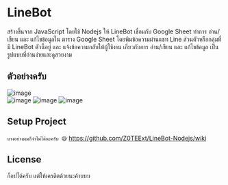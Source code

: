 # LineBot
สร้างขึ้นจาก JavaScript โดยใช้ Nodejs ให้ LineBot เชื่อมกับ Google Sheet ทำการ อ่าน/เขียน และ แก้ไขข้อมูลใน ตาราง Google Sheet โดยพิมข้อความผ่านแชท Line ส่วนตัวหรือกลุ่มที่มี LineBot ตัวนี้อยู่ และ แจ้งข้อความกลับให้ผู้ใช้งาน เกี่ยวกับการ อ่าน/เขียน และ แก้ไขข้อมูล เป็นรูปแบบที่อ่านง่ายและดูสวยงาม
## ตัวอย่างครับ

![image](https://user-images.githubusercontent.com/53619535/145721215-c0706223-7f44-4300-90d6-16f2804b5c2c.png)<br>
![image](https://user-images.githubusercontent.com/53619535/145722338-d94249fb-e175-4cbd-a916-6a54527bcf05.png)
![image](https://user-images.githubusercontent.com/53619535/145746641-bfab423d-1039-4e95-8d8b-d5a9f4c40b72.png)
![image](https://user-images.githubusercontent.com/53619535/145746681-cc943c42-328e-43a6-a6c2-d839703e81f3.png)

## Setup Project
`
บางอย่างผมก็จำไม่ได้นะครับ 😅
`
https://github.com/Z0TEExt/LineBot-Nodejs/wiki

## License
ก็อปได้ครับ แต่ให้เครดิตด้วยนะค้าบบบ
